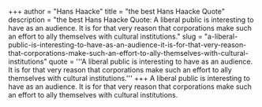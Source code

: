 +++
author = "Hans Haacke"
title = "the best Hans Haacke Quote"
description = "the best Hans Haacke Quote: A liberal public is interesting to have as an audience. It is for that very reason that corporations make such an effort to ally themselves with cultural institutions."
slug = "a-liberal-public-is-interesting-to-have-as-an-audience-it-is-for-that-very-reason-that-corporations-make-such-an-effort-to-ally-themselves-with-cultural-institutions"
quote = '''A liberal public is interesting to have as an audience. It is for that very reason that corporations make such an effort to ally themselves with cultural institutions.'''
+++
A liberal public is interesting to have as an audience. It is for that very reason that corporations make such an effort to ally themselves with cultural institutions.

